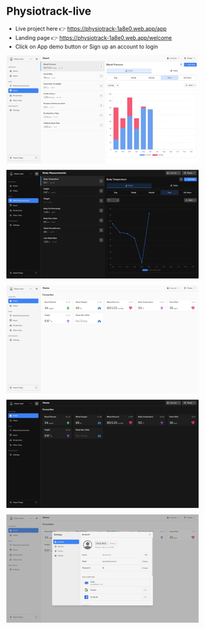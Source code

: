 # Physiotrack-live
- Live project here 👉 https://physiotrack-1a8e0.web.app/app
- Landing page 👉 https://physiotrack-1a8e0.web.app/welcome
- Click on App demo button or Sign up an account to login

![Data chart](https://github.com/YakuBrangJa/Physiotrack-live/blob/main/screenshots/data_chart_light.jpeg?raw=true)

![Data chart](https://github.com/YakuBrangJa/Physiotrack-live/blob/main/screenshots/data_chart_dark.jpeg?raw=true)

![Home page](https://github.com/YakuBrangJa/Physiotrack-live/blob/main/screenshots/home_light.jpeg?raw=true)

![Home page](https://github.com/YakuBrangJa/Physiotrack-live/blob/main/screenshots/home_dark.jpeg?raw=true)

![Data chart](https://github.com/YakuBrangJa/Physiotrack-live/blob/main/screenshots/app_setting.jpeg?raw=true)
